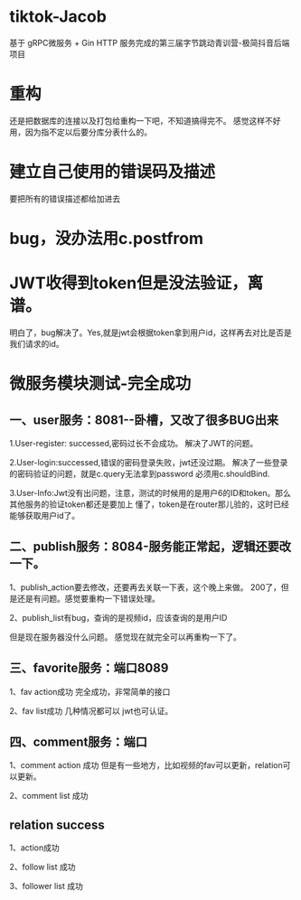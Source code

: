 # tiktok-Jacob
基于 gRPC微服务 + Gin HTTP 服务完成的第三届字节跳动青训营-极简抖音后端项目

# 重构
还是把数据库的连接以及打包给重构一下吧，不知道搞得完不。
感觉这样不好用，因为指不定以后要分库分表什么的。

# 建立自己使用的错误码及描述
要把所有的错误描述都给加进去
# bug，没办法用c.postfrom
# JWT收得到token但是没法验证，离谱。
明白了，bug解决了。Yes,就是jwt会根据token拿到用户id，这样再去对比是否是我们请求的id。

# 微服务模块测试-完全成功
## 一、user服务：8081--卧槽，又改了很多BUG出来
1.User-register: successed,密码过长不会成功。
解决了JWT的问题。

2.User-login:successed,错误的密码登录失败，jwt还没过期。
解决了一些登录的密码验证的问题，就是c.query无法拿到password
必须用c.shouldBind.

3.User-Info:Jwt没有出问题，注意，测试的时候用的是用户6的ID和token。那么其他服务的验证token都还是要加上
懂了，token是在router那儿验的，这时已经能够获取用户id了。
## 二、publish服务：8084-服务能正常起，逻辑还要改一下。
1、publish_action要去修改，还要再去关联一下表，这个晚上来做。
200了，但是还是有问题。感觉要重构一下错误处理。

2、publish_list有bug，查询的是视频id，应该查询的是用户ID

但是现在服务器没什么问题。
感觉现在就完全可以再重构一下了。

## 三、favorite服务：端口8089
1、fav action成功
完全成功，非常简单的接口

2、fav list成功
几种情况都可以
jwt也可认证。

## 四、comment服务：端口
1、comment action 成功
但是有一些地方，比如视频的fav可以更新，relation可以更新。

2、comment list 成功

## relation success
1、action成功

2、follow list 成功

3、follower list 成功


